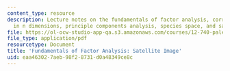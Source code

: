 ```yaml
---
content_type: resource
description: Lecture notes on the fundamentals of factor analysis, correlation, correlation
  in n dimensions, principle components analysis, species space, and sample space.
file: https://ol-ocw-studio-app-qa.s3.amazonaws.com/courses/12-740-paleoceanography-spring-2008/eaa463027aeb98f28731d0a48349ce8c_lec04b.pdf
file_type: application/pdf
resourcetype: Document
title: 'Fundamentals of Factor Analysis: Satellite Image'
uid: eaa46302-7aeb-98f2-8731-d0a48349ce8c
---
```

